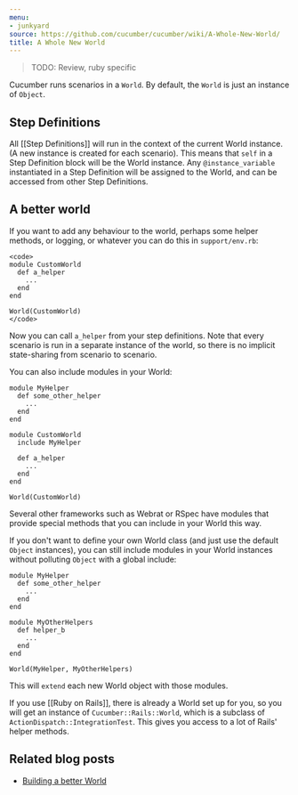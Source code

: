 ```yaml
---
menu:
- junkyard
source: https://github.com/cucumber/cucumber/wiki/A-Whole-New-World/
title: A Whole New World
---
```


> TODO: Review, ruby specific


Cucumber runs scenarios in a <code>World</code>. By default, the <code>World</code> is just an instance of <code>Object</code>.

## Step Definitions

All [[Step Definitions]] will run in the context of the current World instance. (A new instance is created for each scenario). This means that <code>self</code> in a Step Definition block will be the World instance. Any <code>@instance_variable</code> instantiated in a Step Definition will be assigned to the World, and can be accessed from other Step Definitions.

## A better world

If you want to add any behaviour to the world, perhaps some helper methods, or logging, or whatever you can do this in `support/env.rb`:

```
<code>
module CustomWorld
  def a_helper
    ...
  end
end

World(CustomWorld)
</code>
```

Now you can call <code>a_helper</code> from your step definitions. Note that every scenario is run in a separate instance of the world, so there is no implicit state-sharing from scenario to scenario.

You can also include modules in your World:

```
module MyHelper
  def some_other_helper
    ...
  end
end

module CustomWorld
  include MyHelper

  def a_helper
    ...
  end
end

World(CustomWorld)
```

Several other frameworks such as Webrat or RSpec have modules that provide special methods that you can include in your World this way.

If you don't want to define your own World class (and just use the default <code>Object</code> instances), you can still include modules in your World instances without polluting <code>Object</code> with a global include:

```
module MyHelper
  def some_other_helper
    ...
  end
end

module MyOtherHelpers
  def helper_b
    ...
  end
end

World(MyHelper, MyOtherHelpers)
```

This will <code>extend</code> each new World object with those modules.

If you use [[Ruby on Rails]], there is already a World set up for you, so you will get an instance of <code>Cucumber::Rails::World</code>, which is a subclass of <code>ActionDispatch::IntegrationTest</code>. This gives you access to a lot of Rails' helper methods.

## Related blog posts

- [Building a better World](http://drnicwilliams.com/2009/04/15/cucumber-building-a-better-world-object/)
